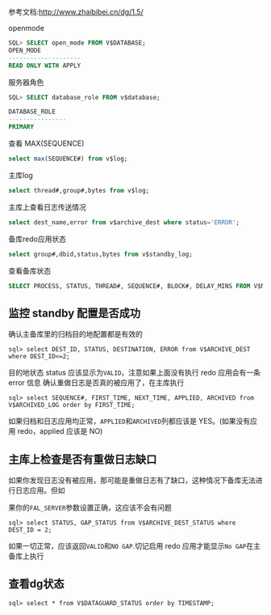 参考文档:http://www.zhaibibei.cn/dg/1.5/

openmode

```sql
SQL> SELECT open_mode FROM V$DATABASE;
OPEN_MODE
--------------------
READ ONLY WITH APPLY
```

服务器角色

```sql
SQL> SELECT database_role FROM v$database;

DATABASE_ROLE
----------------
PRIMARY
```

查看 MAX(SEQUENCE)

```sql
select max(SEQUENCE#) from v$log;
```

主库log

```sql
select thread#,group#,bytes from v$log;
```

主库上查看日志传送情况

```sql
select dest_name,error from v$archive_dest where status='ERROR';
```

备库redo应用状态

```sql
select group#,dbid,status,bytes from v$standby_log;
```

查看备库状态

```sql
SELECT PROCESS, STATUS, THREAD#, SEQUENCE#, BLOCK#, DELAY_MINS FROM V$MANAGED_STANDBY;
```



## 监控 standby 配置是否成功

确认主备库里的归档目的地配置都是有效的

```
sql> select DEST_ID, STATUS, DESTINATION, ERROR from V$ARCHIVE_DEST where DEST_ID<=2;
```

目的地状态 status 应该显示为`VALID`，注意如果上面没有执行 redo 应用会有一条 error 信息 确认重做日志是否真的被应用了，在主库执行

```
sql> select SEQUENCE#, FIRST_TIME, NEXT_TIME, APPLIED, ARCHIVED from V$ARCHIVED_LOG order by FIRST_TIME;
```

如果归档和日志应用均正常，`APPLIED`和`ARCHIVED`列都应该是 YES。(如果没有应用 redo，applied 应该是 NO)

## 主库上检查是否有重做日志缺口

如果你发现日志没有被应用，那可能是重做日志有了缺口，这种情况下备库无法进行日志应用。但如

果你的`FAL_SERVER`参数设置正确，这应该不会有问题

```
sql> select STATUS, GAP_STATUS from V$ARCHIVE_DEST_STATUS where DEST_ID = 2;
```

如果一切正常，应该返回`VALID`和`NO GAP`.切记启用 redo 应用才能显示`No GAP`在主备库上执行



## 查看dg状态

```
sql> select * from V$DATAGUARD_STATUS order by TIMESTAMP;
```

